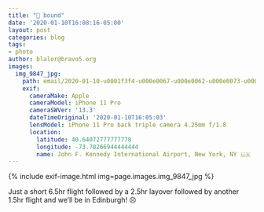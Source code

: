 ```yaml
---
title: "🏴󠁧󠁢󠁳󠁣󠁴󠁿 bound"
date: '2020-01-10T16:08:16-05:00'
layout: post
categories: blog
tags:
- photo
author: blalor@bravo5.org
images:
  img_9847_jpg:
    path: email/2020-01-10-u0001f3f4-u000e0067-u000e0062-u000e0073-u000e0063-u000e0074-u000e007f-bound/IMG_9847.jpg
    exif:
      cameraMake: Apple
      cameraModel: iPhone 11 Pro
      cameraSWVer: '13.3'
      dateTimeOriginal: '2020-01-10T16:05:03'
      lensModel: iPhone 11 Pro back triple camera 4.25mm f/1.8
      location:
        latitude: 40.64072777777778
        longitude: -73.78266944444444
        name: John F. Kennedy International Airport, New York, NY 🇺🇸
---
```


{% include exif-image.html img=page.images.img_9847_jpg %}

Just a short 6.5hr flight followed by a 2.5hr layover followed by another 1.5hr flight and we’ll be in Edinburgh! 😣



